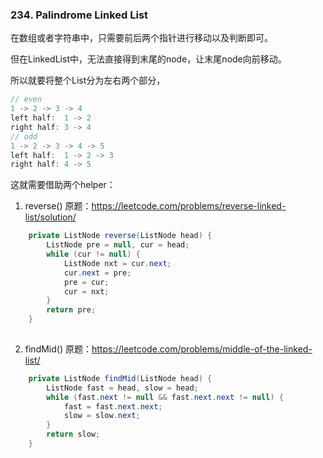 ### 234. Palindrome Linked List

在数组或者字符串中，只需要前后两个指针进行移动以及判断即可。

但在LinkedList中，无法直接得到末尾的node，让末尾node向前移动。

所以就要将整个List分为左右两个部分，

```java
// even
1 -> 2 -> 3 -> 4
left half:  1 -> 2
right half: 3 -> 4
// odd
1 -> 2 -> 3 -> 4 -> 5
left half:  1 -> 2 -> 3
right half: 4 -> 5 
```

这就需要借助两个helper：

1. reverse() 原题：https://leetcode.com/problems/reverse-linked-list/solution/

```java
    private ListNode reverse(ListNode head) {
        ListNode pre = null, cur = head;
        while (cur != null) {
            ListNode nxt = cur.next;
            cur.next = pre;
            pre = cur;
            cur = nxt;
        }
        return pre;
    }
    
```

2. findMid() 原题：https://leetcode.com/problems/middle-of-the-linked-list/

```java
    private ListNode findMid(ListNode head) {
        ListNode fast = head, slow = head;
        while (fast.next != null && fast.next.next != null) {
            fast = fast.next.next;
            slow = slow.next;
        }
        return slow;
    }
```

